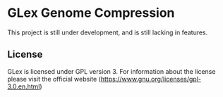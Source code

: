 # GLex Genome Compression

This project is still under development, and is still lacking in features.

## License

GLex is licensed under GPL version 3. For information about the license please visit the official website (https://www.gnu.org/licenses/gpl-3.0.en.html)

